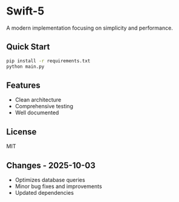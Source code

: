 # Swift-5

A modern implementation focusing on simplicity and performance.

## Quick Start

```bash
pip install -r requirements.txt
python main.py
```

## Features

- Clean architecture
- Comprehensive testing
- Well documented

## License

MIT

## Changes - 2025-10-03

- Optimizes database queries
- Minor bug fixes and improvements
- Updated dependencies
